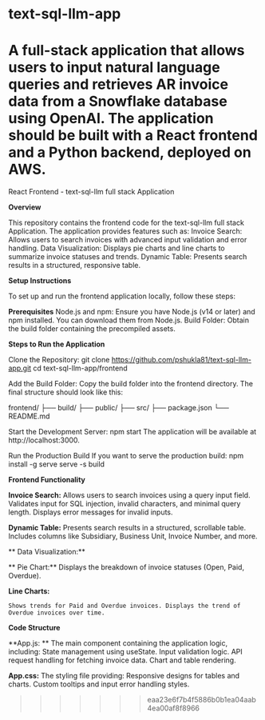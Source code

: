 
# text-sql-llm-app
A full-stack application that allows users to input natural language queries and retrieves AR invoice data from a  Snowflake database using OpenAI. The application should be built with a React frontend and a Python backend, deployed on  AWS. 
=======
React Frontend - text-sql-llm full stack Application

**Overview**

This repository contains the frontend code for the text-sql-llm full stack Application. 
The application provides features such as:
  Invoice Search: Allows users to search invoices with advanced input validation and error handling.
  Data Visualization: Displays pie charts and line charts to summarize invoice statuses and trends.
  Dynamic Table: Presents search results in a structured, responsive table.

**Setup Instructions**

To set up and run the frontend application locally, follow these steps:

**Prerequisites**
Node.js and npm: Ensure you have Node.js (v14 or later) and npm installed. You can download them from Node.js.
Build Folder: Obtain the build folder containing the precompiled assets.

**Steps to Run the Application**

  Clone the Repository:
  git clone https://github.com/pshukla81/text-sql-llm-app.git
  cd text-sql-llm-app/frontend

  Add the Build Folder:
  Copy the build folder into the frontend directory. The final structure should look like this:
  
  frontend/
  ├── build/
  ├── public/
  ├── src/
  ├── package.json
  └── README.md

  Start the Development Server:
  npm start
  The application will be available at http://localhost:3000.

  Run the Production Build If you want to serve the production build:
  npm install -g serve
  serve -s build

**Frontend Functionality**

  **Invoice Search:**
  Allows users to search invoices using a query input field.
  Validates input for SQL injection, invalid characters, and minimal query length.
  Displays error messages for invalid inputs.
  
  **Dynamic Table:**
  Presents search results in a structured, scrollable table.
  Includes columns like Subsidiary, Business Unit, Invoice Number, and more.
  
 ** Data Visualization:**
  
 ** Pie Chart:**
   Displays the breakdown of invoice statuses (Open, Paid, Overdue).
  
  **Line Charts:**
  
    Shows trends for Paid and Overdue invoices. Displays the trend of Overdue invoices over time.

  **Code Structure**

  **App.js: **
    The main component containing the application logic, including:
    State management using useState.
    Input validation logic.
    API request handling for fetching invoice data.
    Chart and table rendering.
  
  **App.css:**
    The styling file providing:
    Responsive designs for tables and charts.
    Custom tooltips and input error handling styles.





>>>>>>> eaa23e6f7b4f5886b0b1ea04aab4ea00af8f8966
